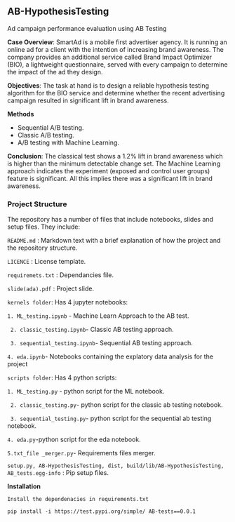 ## AB-HypothesisTesting
 Ad campaign performance evaluation using AB Testing
 
**Case Overview**:
SmartAd is a mobile first advertiser agency. It is running an online ad for a client with the intention of increasing brand awareness. 
The company provides an additional service called Brand Impact Optimizer (BIO), a lightweight questionnaire, served with every campaign to determine the impact of the ad they design. 

**Objectives**:
The task at hand is to design a reliable hypothesis testing algorithm for the BIO service and determine whether the recent advertising campaign resulted in significant lift in brand awareness.

**Methods**
* Sequential A/B testing.
* Classic A/B testing.
* A/B testing with Machine Learning.

**Conclusion**: 
The classical test shows a 1.2% lift in brand awareness which is higher than the minimum detectable change set. The Machine Learning approach indicates the experiment (exposed and control user groups)  feature is significant. All this implies there was a significant lift in brand awareness.

### Project Structure
The repository has a number of files that include notebooks, slides and setup files. They include:

`README.md` : Markdown text with a brief explanation of how the project and the repository structure.

`LICENCE` : License template.

`requiremets.txt` : Dependancies file.

`slide(ada).pdf` : Project slide.

`kernels folder`: Has 4 jupyter notebooks:

  `1. ML_testing.ipynb` - Machine Learn Approach to the AB test.
  
 ` 2. classic_testing.ipynb`- Classic AB testing approach.
 
 ` 3. sequential_testing.ipynb`- Sequential AB testing approach. 
 
  `4. eda.ipynb`- Notebooks containing the explatory data analysis for the project
  
 
`scripts folder`: Has 4 python scripts:
     
  `1. ML_testing.py` - python script for the ML notebook.
  
 ` 2. classic_testing.py`- python script for the classic ab testing notebook.
 
 ` 3. sequential_testing.py`- python script for the sequential ab testing notebook.
 
  `4. eda.py`-python script for the eda notebook.
  
  `5.txt_file _merger.py`- Requirements files merger.


`setup.py, AB-HypothesisTesting, dist, build/lib/AB-HypothesisTesting, AB_tests.egg-info` : Pip setup files.

**Installation**

`Install the dependenacies in requirements.txt`

`pip install -i https://test.pypi.org/simple/ AB-tests==0.0.1`




